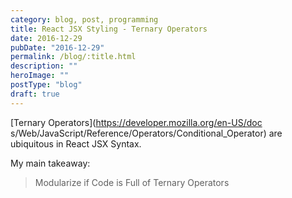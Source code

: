 ```yaml
---
category: blog, post, programming
title: React JSX Styling - Ternary Operators
date: 2016-12-29
pubDate: "2016-12-29"
permalink: /blog/:title.html
description: ""
heroImage: ""
postType: "blog"
draft: true
---
```




[Ternary Operators](https://developer.mozilla.org/en-US/doc    s/Web/JavaScript/Reference/Operators/Conditional_Operator) are ubiquitous in React JSX Syntax.

My main takeaway:

> Modularize if Code is Full of Ternary Operators
